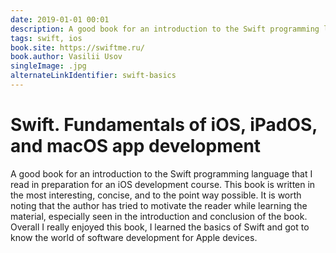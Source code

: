 ```yaml
---
date: 2019-01-01 00:01
description: A good book for an introduction to the Swift programming language that I read in preparation for an iOS development course.
tags: swift, ios
book.site: https://swiftme.ru/
book.author: Vasilii Usov
singleImage: .jpg
alternateLinkIdentifier: swift-basics
---
```

# Swift. Fundamentals of iOS, iPadOS, and macOS app development

A good book for an introduction to the Swift programming language that I read in preparation for an iOS development course.
This book is written in the most interesting, concise, and to the point way possible. It is worth noting that the author has tried to motivate the reader while learning the material, especially seen in the introduction and conclusion of the book.
Overall I really enjoyed this book, I learned the basics of Swift and got to know the world of software development for Apple devices.
